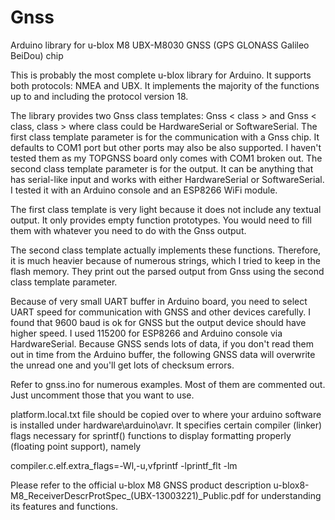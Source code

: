 # Gnss
Arduino library for u-blox M8 UBX-M8030 GNSS (GPS GLONASS Galileo BeiDou) chip 

This is probably the most complete u-blox library for Arduino. It supports both protocols: NMEA and UBX. It implements the majority of the functions up to and including the protocol version 18.

The library provides two Gnss class templates: Gnss < class > and Gnss < class, class > where class could be HardwareSerial or SoftwareSerial. The first class template parameter is for the communication with a Gnss chip. It defaults to COM1 port but other ports may also be also supported. I haven't tested them as my TOPGNSS board only comes with COM1 broken out. The second class template parameter is for the output. It can be anything that has serial-like input and works with either HardwareSerial or SoftwareSerial. I tested it with an Arduino console and an ESP8266 WiFi module.
  
The first class template is very light because it does not include any textual output. It only provides empty function prototypes. You would need to fill them with whatever you need to do with the Gnss output. 

The second class template actually implements these functions. Therefore, it is much heavier because of numerous strings, which I tried to keep in the flash memory. They print out the parsed output from Gnss using the second class template parameter. 

Because of very small UART buffer in Arduino board, you need to select UART speed for communication with GNSS and other devices carefully. I found that 9600 baud is ok for GNSS but the output device should have higher speed. I used 115200 for ESP8266 and Arduino console via HardwareSerial. Because GNSS sends lots of data, if you don't read them out in time from the Arduino buffer, the following GNSS data will overwrite the unread one and you'll get lots of checksum errors.

Refer to gnss.ino for numerous examples. Most of them are commented out. Just uncomment those that you want to use.

platform.local.txt file should be copied over to where your arduino software is installed under hardware\arduino\avr. It specifies certain compiler (linker) flags necessary for sprintf() functions to display formatting properly (floating point support), namely

compiler.c.elf.extra_flags=-Wl,-u,vfprintf -lprintf_flt -lm

Please refer to the official u-blox M8 GNSS product description u-blox8-M8_ReceiverDescrProtSpec_(UBX-13003221)_Public.pdf for understanding its features and functions.
